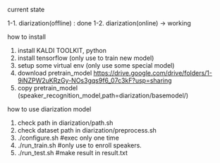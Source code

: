 current state

1-1. diarization(offline) : done
1-2. diarization(online) -> working

how to install
1. install KALDI TOOLKIT, python
2. install tensorflow (only use to train new model)
3. setup some virtual env (only use some special model)
4. download pretrain_model https://drive.google.com/drive/folders/1-9iNZPW2uKRzGy-NOs3gqs9f6_07c3kF?usp=sharing
4. copy pretrain_model (speaker_recognition_model,path=diarization/basemodel/)

how to use diarization model
1. check path in diarization/path.sh
2. check dataset path in diarization/preprocess.sh
2. ./configure.sh #exec only one time
3. ./run_train.sh #only use to enroll speakers.
4. ./run_test.sh  #make result in result.txt

